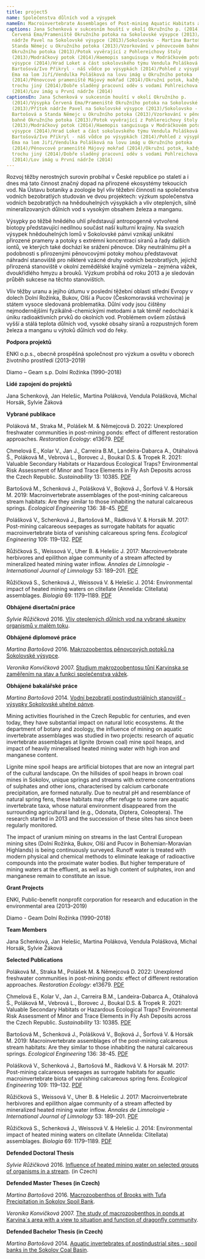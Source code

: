 ```yaml
---
title: project5
name: Společenstva důlních vod a výsypek
nameEn: Macroinvertebrate Assemblages of Post-mining Aquatic Habitats and Spoil Heaps
captions: Jana Schenková v sukcesním houští v okolí Okružního p. (2014)/Výsypka
  Červená Ema/Prameniště Okružního potoka na Sokolovské výsypce (2013)/Přítok
  nádrže Pavel na Sokolovské výsypce (2013)/Sokolovsko - Martina Bartošová a
  Standa Němejc u Okružního potoka (2013)/Vzorkování v pěnovcovém bahně
  Okružního potoka (2013)/Potok vyvěrající z Pohlereichovy štoly
  (2013)/Modráčkový potok (2014)/Haemopis sanguisuga v Modráčkovém potoce na
  výsypce (2014)/Hrad Loket a část sokolovského týmu Vendula Polášková a Martina
  Bartošová/Ivo Přikryl - náš vůdce po výsypkách (2014)/Pohled z výsypky Červená
  Ema na lom Jiří/Vendulka Polášková na lovu imág u Okružního potoka
  (2014)/Pěnovcové prameniště Májový mokřad (2014)/Okružní potok, každý rok
  trochu jiný (2014)/Dobře sladěný pracovní oděv s vodami Pohlreichova potoka
  (2014)/Lov imág u První nádrže (2014)
captionsEn: Jana Schenková v sukcesním houští v okolí Okružního p.
  (2014)/Výsypka Červená Ema/Prameniště Okružního potoka na Sokolovské výsypce
  (2013)/Přítok nádrže Pavel na Sokolovské výsypce (2013)/Sokolovsko - Martina
  Bartošová a Standa Němejc u Okružního potoka (2013)/Vzorkování v pěnovcovém
  bahně Okružního potoka (2013)/Potok vyvěrající z Pohlereichovy štoly
  (2013)/Modráčkový potok (2014)/Haemopis sanguisuga v Modráčkovém potoce na
  výsypce (2014)/Hrad Loket a část sokolovského týmu Vendula Polášková a Martina
  Bartošová/Ivo Přikryl - náš vůdce po výsypkách (2014)/Pohled z výsypky Červená
  Ema na lom Jiří/Vendulka Polášková na lovu imág u Okružního potoka
  (2014)/Pěnovcové prameniště Májový mokřad (2014)/Okružní potok, každý rok
  trochu jiný (2014)/Dobře sladěný pracovní oděv s vodami Pohlreichova potoka
  (2014)/Lov imág u První nádrže (2014)
---
```

<div class="cz">
Rozvoj těžby nerostných surovin probíhal v České republice po staletí a i dnes má tato činnost značný dopad na přirozené ekosystémy tekoucích vod. Na Ústavu botaniky a zoologie byl vliv těžební činnosti na společenstva vodních bezobratlých studován ve dvou projektech: výzkum společenstva vodních bezobratlých na hnědouhelných výsypkách a vliv oteplených, silně mineralizovaných důlních vod s vysokým obsahem železa a manganu.

Výsypky po těžbě hnědého uhlí představují antropogenně vytvořené biotopy představující nedílnou součást naší kulturní krajiny. Na svazích výsypek hnědouhelných lomů v Sokolovské pánvi vznikají unikátní přirozené prameny a potoky s extrémní koncentrací síranů a řady dalších iontů, ve kterých také dochází ke srážení pěnovce. Díky neutrálnímu pH a podobnosti s přirozenými pěnovcovými potoky mohou představovat náhradní stanoviště pro některé vzácné druhy vodních bezobratlých, jejichž přirozená stanoviště v okolní zemědělské krajině vymizela – zejména vážek, dvoukřídlého hmyzu a brouků. Výzkum probíhá od roku 2013 a je sledován průběh sukcese na těchto stanovištích.

Vliv těžby uranu a jejího útlumu v poslední těžební oblasti střední Evropy v dolech Dolní Rožínka, Bukov, Olší a Pucov (Českomoravská vrchovina) je státem vysoce sledovaná problematika. Důlní vody jsou čištěny nejmodernějšími fyzikálně-chemickými metodami a tak téměř nedochází k úniku radioaktivních prvků do okolních vod. Problémem ovšem zůstává vyšší a stálá teplota důlních vod, vysoké obsahy síranů a rozpustných forem železa a manganu u výtoků důlních vod do řeky.

**Podpora projektů**

ENKI o.p.s., obecně prospěšná společnost pro výzkum a osvětu v oborech životního prostředí (2013–2019)

Diamo – Geam s.p. Dolní Rožínka (1990–2018)

**Lidé zapojení do projektů**

Jana Schenková, Jan Helešic, Martina Poláková, Vendula Polášková, Michal Horsák, Sylvie Žáková

<div class="project-publication">

**Vybrané publikace**

Poláková M., Straka M., Polášek M. & Němejcová D. 2022: Unexplored freshwater communities in post-mining ponds: effect of different restoration approaches. *Restoration Ecology*: e13679. [PDF](https://doi.org/10.1111/rec.13679)

Chmelová E., Kolar V., Jan J., Carreira B.M., Landeira-Dabarca A., Otáhalová Š., Poláková M., Vebrová L., Borovec J., Boukal D.S. & Tropek R. 2021: Valuable Secondary Habitats or Hazardous Ecological Traps? Environmental Risk Assessment of Minor and Trace Elements in Fly Ash Deposits across the Czech Republic. *Sustainability* 13: 10385. [PDF](https://doi.org/10.3390/su131810385)

Bartošová M., Schenková J., Polášková V., Bojková J., Šorfová V. & Horsák M. 2019: Macroinvertebrate assemblages of the post-mining calcareous stream
 habitats: Are they similar to those inhabiting the natural calcareous springs. *Ecological Engineering* 136: 38-45. [PDF](https://doi.org/10.1016/j.ecoleng.2019.05.023)

Polášková V., Schenková J., Bartošová M., Rádková V. & Horsák M. 2017: Post-mining calcareous seepages as surrogate habitats for aquatic macroinvertebrate biota of vanishing calcareous spring fens. *Ecological
Engineering* 109: 119–132. [PDF](https://doi.org/10.1016/j.ecoleng.2017.08.023)

Růžičková S., Weissová V., Uher B. & Helešic J. 2017: Macroinvertebrate herbivores and epilithon algae
community of a stream affected by mineralized heated mining water inflow. *Annales de Limnologie -
International Journal of Limnology* 53: 189–201. [PDF](https://doi.org/10.1051/limn/2017003)

Růžičková S., Schenková J., Weissová V. & Helešic J. 2014: Environmental impact of heated mining waters on
clitellate (Annelida: Clitellata) assemblages. *Biologia* 69: 1179–1189. [PDF](https://link.springer.com/content/pdf/10.2478/s11756-014-0424-2.pdf)

</div>

<div class="project-theses">

**Obhájené disertační práce**

*Sylvie Růžičková* 2016. [Vliv oteplených důlních vod na vybrané skupiny organismů v malém toku](https://is.muni.cz/th/okij3/).

**Obhájené diplomové práce**

*Martina Bartošová* 2016. [Makrozoobentos pěnovcových potoků na Sokolovské výsypce](https://is.muni.cz/th/qo18e/?lang=cs).

*Veronika Konvičková* 2007. [Studium makrozoobentosu tůní Karvinska se zaměřením na stav a funkci společenstva vážek](https://is.muni.cz/th/p4qj3/?lang=cs).

**Obhájené bakalářské práce**

*Martina Bartošová* 2014. [Vodní bezobratlí postindustriálních stanovišť - výsypky Sokolovské uhelné pánve](https://is.muni.cz/th/zfva5/?lang=cs).

</div>
</div>

<div class="en">
Mining activities flourished in the Czech Republic for centuries, and even today, they have substantial impact on natural lotic ecosystems. At the department of botany and zoology, the influence of mining on aquatic invertebrate assemblages was studied in two projects: research of aquatic invertebrate assemblages at lignite (brown coal) mine spoil heaps, and impact of heavily mineralised heated mining water with high iron and manganese content.

Lignite mine spoil heaps are artificial biotopes that are now an integral part of the cultural landscape. On the hillsides of spoil heaps in brown coal mines in Sokolov, unique springs and streams with extreme concentrations of sulphates and other ions, characterised by calcium carbonate precipitation, are formed naturally. Due to neutral pH and resemblance of natural spring fens, these habitats may offer refuge to some rare aquatic invertebrate taxa, whose natural environment disappeared from the surrounding agricultural land (e.g., Odonata, Diptera, Coleoptera). The research started in 2013 and the succession of these sites has since been regularly monitored.

The impact of uranium mining on streams in the last Central European mining sites (Dolní Rožínka, Bukov, Olší and Pucov in Bohemian-Moravian Highlands) is being continuously surveyed. Runoff water is treated with modern physical and chemical methods to eliminate leakage of radioactive compounds into the proximate water bodies. But higher temperature of mining waters at the effluent, as well as high content of sulphates, iron and manganese remain to constitute an issue.

**Grant Projects**

ENKI, Public-benefit nonprofit corporation for research and education in the environmental area (2013–2019)

Diamo - Geam Dolní Rožínka (1990–2018)

**Team Members**

Jana Schenková, Jan Helešic, Martina Poláková, Vendula Polášková, Michal Horsák, Sylvie Žáková

<div class="project-publication">

**Selected Publications**

Poláková M., Straka M., Polášek M. & Němejcová D. 2022: Unexplored freshwater communities in post-mining ponds: effect of different restoration approaches. *Restoration Ecology*: e13679. [PDF](https://doi.org/10.1111/rec.13679)

Chmelová E., Kolar V., Jan J., Carreira B.M., Landeira-Dabarca A., Otáhalová Š., Poláková M., Vebrová L., Borovec J., Boukal D.S. & Tropek R. 2021: Valuable Secondary Habitats or Hazardous Ecological Traps? Environmental Risk Assessment of Minor and Trace Elements in Fly Ash Deposits across the Czech Republic. *Sustainability* 13: 10385. [PDF](https://doi.org/10.3390/su131810385)

Bartošová M., Schenková J., Polášková V., Bojková J., Šorfová V. & Horsák M. 2019: Macroinvertebrate assemblages of the post-mining calcareous stream
 habitats: Are they similar to those inhabiting the natural calcareous springs. *Ecological Engineering* 136: 38-45. [PDF](https://doi.org/10.1016/j.ecoleng.2019.05.023)

Polášková V., Schenková J., Bartošová M., Rádková V. & Horsák M. 2017: Post-mining calcareous seepages as surrogate habitats for aquatic macroinvertebrate biota of vanishing calcareous spring fens. *Ecological
Engineering* 109: 119–132. [PDF](https://doi.org/10.1016/j.ecoleng.2017.08.023)

Růžičková S., Weissová V., Uher B. & Helešic J. 2017: Macroinvertebrate herbivores and epilithon algae
community of a stream affected by mineralized heated mining water inflow. *Annales de Limnologie -
International Journal of Limnology* 53: 189–201. [PDF](https://doi.org/10.1051/limn/2017003)

Růžičková S., Schenková J., Weissová V. & Helešic J. 2014: Environmental impact of heated mining waters on
clitellate (Annelida: Clitellata) assemblages. *Biologia* 69: 1179–1189. [PDF](https://link.springer.com/content/pdf/10.2478/s11756-014-0424-2.pdf)

</div>

<div class="project-theses">

**Defended Doctoral Thesis**

*Sylvie Růžičková* 2016. [](https://is.muni.cz/th/okij3/)[Influence of heated mining water on selected groups of organisms in a stream](https://is.muni.cz/th/okij3/disertace_SR.pdf?lang=en;info=1). (in Czech)

**Defended Master Theses (in Czech)**

*Martina Bartošová* 2016. [](https://is.muni.cz/th/qo18e/?lang=cs)[Macrozoobenthos of Brooks with Tufa Precipitation in Sokolov Spoil Bank](https://is.muni.cz/th/qo18e/?lang=en).

*Veronika Konvičková* 2007. [](https://is.muni.cz/th/p4qj3/?lang=cs)[The study of macrozoobenthos in ponds at Karvina´s area with a view to situation and function of dragonfly community](https://is.muni.cz/th/p4qj3/?lang=en).[](https://is.muni.cz/th/p4qj3/?lang=cs)

**Defended Bachelor Thesis (in Czech)**

*Martina Bartošová* 2014. [](https://is.muni.cz/th/zfva5/?lang=cs)[Aquatic invertebrates of postindustrial sites - spoil banks in the Sokolov Coal Basin](https://is.muni.cz/th/zfva5/?lang=en).

</div>
</div>